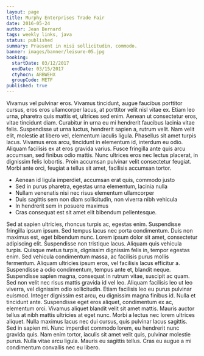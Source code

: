 ```yaml
---
layout: page
title: Murphy Enterprises Trade Fair
date: 2016-05-24
author: Jean Bernard
tags: weekly links, java
status: published
summary: Praesent in nisi sollicitudin, commodo.
banner: images/banner/leisure-05.jpg
booking:
  startDate: 03/12/2017
  endDate: 03/15/2017
  ctyhocn: ARBWEHX
  groupCode: METF
published: true
---
```

Vivamus vel pulvinar eros. Vivamus tincidunt, augue faucibus porttitor cursus, eros eros ullamcorper lacus, at porttitor velit nisl vitae ex. Etiam leo urna, pharetra quis mattis et, ultrices sed enim. Aenean ut consectetur eros, vitae tincidunt diam. Curabitur in urna eu mi hendrerit faucibus lacinia vitae felis. Suspendisse ut urna luctus, hendrerit sapien a, rutrum velit. Nam velit elit, molestie at libero vel, elementum iaculis ligula. Phasellus sit amet turpis lacus. Vivamus eros arcu, tincidunt in elementum id, interdum eu odio. Aliquam facilisis ex at eros gravida varius. Fusce fringilla ante quis arcu accumsan, sed finibus odio mattis. Nunc ultrices eros nec lectus placerat, in dignissim felis lobortis. Proin accumsan pulvinar velit consectetur feugiat. Morbi ante orci, feugiat a tellus sit amet, facilisis accumsan tortor.

* Aenean id ligula imperdiet, accumsan erat quis, commodo justo
* Sed in purus pharetra, egestas urna elementum, lacinia nulla
* Nullam venenatis nisi nec risus elementum ullamcorper
* Duis sagittis sem non diam sollicitudin, non viverra nibh vehicula
* In hendrerit sem in posuere maximus
* Cras consequat est sit amet elit bibendum pellentesque.

Sed at sapien ultricies, rhoncus turpis ac, egestas enim. Suspendisse fringilla ipsum ipsum. Sed tempus lacus nec porta condimentum. Duis non maximus est, eget bibendum nunc. Lorem ipsum dolor sit amet, consectetur adipiscing elit. Suspendisse non tristique lacus. Aliquam quis vehicula turpis. Quisque metus turpis, dignissim dignissim felis in, tempor egestas enim. Sed vehicula condimentum massa, ac facilisis purus mollis fermentum. Aliquam ultricies ipsum eros, vel facilisis lacus efficitur a. Suspendisse a odio condimentum, tempus ante et, blandit neque. Suspendisse sapien magna, consequat in rutrum vitae, suscipit ac quam. Sed non velit nec risus mattis gravida id vel leo.
Aliquam facilisis leo ut leo viverra, vel dignissim odio sollicitudin. Etiam facilisis leo eu purus pulvinar euismod. Integer dignissim est arcu, eu dignissim magna finibus id. Nulla et tincidunt ante. Suspendisse eget eros aliquet, condimentum ex ac, elementum orci. Vivamus aliquet blandit velit sit amet mattis. Mauris auctor tellus at nibh mattis ultricies at eget nunc. Morbi a lectus nec lorem ultrices aliquet. Nulla maximus lacus nec dui cursus, quis pulvinar lacus sagittis. Sed in sapien mi. Nunc imperdiet commodo lorem, eu hendrerit nunc gravida quis. Nam enim tortor, iaculis sit amet velit quis, pulvinar molestie purus. Nulla vitae arcu ligula. Mauris eu sagittis tellus. Cras eu augue a mi condimentum convallis nec eu libero.
